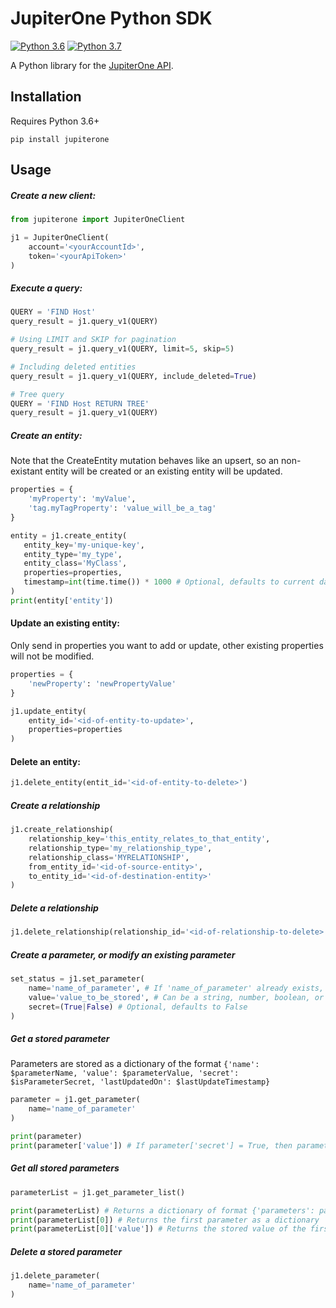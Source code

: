 # JupiterOne Python SDK

[![Python 3.6](https://img.shields.io/badge/python-3.6-blue.svg)](https://www.python.org/downloads/release/python-360/)
[![Python 3.7](https://img.shields.io/badge/python-3.7-blue.svg)](https://www.python.org/downloads/release/python-370/)


A Python library for the [JupiterOne API](https://support.jupiterone.io/hc/en-us/articles/360022722094-JupiterOne-Platform-API).

## Installation

Requires Python 3.6+

`pip install jupiterone`


## Usage

##### Create a new client:

```python
from jupiterone import JupiterOneClient

j1 = JupiterOneClient(
    account='<yourAccountId>',
    token='<yourApiToken>'
)
```

##### Execute a query:

```python
QUERY = 'FIND Host'
query_result = j1.query_v1(QUERY)

# Using LIMIT and SKIP for pagination
query_result = j1.query_v1(QUERY, limit=5, skip=5)

# Including deleted entities
query_result = j1.query_v1(QUERY, include_deleted=True)

# Tree query
QUERY = 'FIND Host RETURN TREE'
query_result = j1.query_v1(QUERY)
```

##### Create an entity:

Note that the CreateEntity mutation behaves like an upsert, so an non-existant entity will be created or an existing entity will be updated.

```python
properties = {
    'myProperty': 'myValue',
    'tag.myTagProperty': 'value_will_be_a_tag'
}

entity = j1.create_entity(
   entity_key='my-unique-key',
   entity_type='my_type',
   entity_class='MyClass',
   properties=properties,
   timestamp=int(time.time()) * 1000 # Optional, defaults to current datetime
)
print(entity['entity'])
```


#### Update an existing entity:
Only send in properties you want to add or update, other existing properties will not be modified.

```python
properties = {
    'newProperty': 'newPropertyValue'
}

j1.update_entity(
    entity_id='<id-of-entity-to-update>',
    properties=properties
)
```


#### Delete an entity:

```python
j1.delete_entity(entit_id='<id-of-entity-to-delete>')
```

##### Create a relationship

```python
j1.create_relationship(
    relationship_key='this_entity_relates_to_that_entity',
    relationship_type='my_relationship_type',
    relationship_class='MYRELATIONSHIP',
    from_entity_id='<id-of-source-entity>',
    to_entity_id='<id-of-destination-entity>'
)
```

##### Delete a relationship

```python
j1.delete_relationship(relationship_id='<id-of-relationship-to-delete>')
```

##### Create a parameter, or modify an existing parameter

```python
set_status = j1.set_parameter(
    name='name_of_parameter', # If 'name_of_parameter' already exists, the value is modified
    value='value_to_be_stored', # Can be a string, number, boolean, or list
    secret=(True|False) # Optional, defaults to False
)
```

##### Get a stored parameter

Parameters are stored as a dictionary of the format `{'name': $parameterName, 'value': $parameterValue, 'secret': $isParameterSecret, 'lastUpdatedOn': $lastUpdateTimestamp}`

```python
parameter = j1.get_parameter(
    name='name_of_parameter'
)

print(parameter)
print(parameter['value']) # If parameter['secret'] = True, then parameter['value'] will return '[REDACTED]'
```

##### Get all stored parameters

```python
parameterList = j1.get_parameter_list()

print(parameterList) # Returns a dictionary of format {'parameters': parameter_list[]}
print(parameterList[0]) # Returns the first parameter as a dictionary
print(parameterList[0]['value']) # Returns the stored value of the first parameter
```

##### Delete a stored parameter

```python
j1.delete_parameter(
    name='name_of_parameter'
)
```